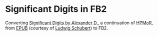 # Significant Digits in FB2

Converting [Significant Digits by Alexander D.](http://www.anarchyishyperbole.com/p/significant-digits.html), a continuation of [HPMoR](http://www.hpmor.com/), from [EPUB](http://links.schubert.io/significant-digits-epub) (courtesy of [Ludwig Schubert](https://schubert.io/)) to FB2.
